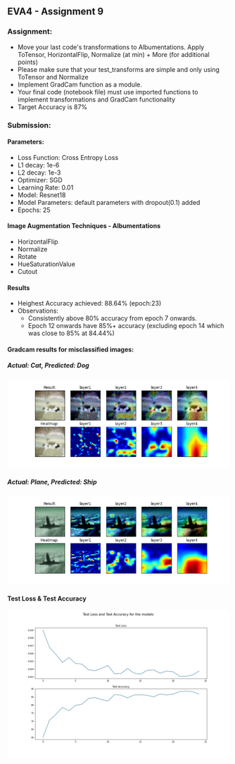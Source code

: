## EVA4 - Assignment 9

### Assignment: 

- Move your last code's transformations to Albumentations. Apply ToTensor, HorizontalFlip, Normalize (at min) + More (for additional points)
- Please make sure that your test_transforms are simple and only using ToTensor and Normalize
- Implement GradCam function as a module. 
- Your final code (notebook file) must use imported functions to implement transformations and GradCam functionality
- Target Accuracy is 87%

### Submission:

#### Parameters:
- Loss Function: Cross Entropy Loss
- L1 decay: 1e-6
- L2 decay: 1e-3
- Optimizer: SGD
- Learning Rate: 0.01
- Model: Resnet18
- Model Parameters: default parameters with dropout(0.1) added
- Epochs: 25

#### Image Augmentation Techniques - Albumentations
- HorizontalFlip
- Normalize
- Rotate
- HueSaturationValue
- Cutout

#### Results
- Heighest Accuracy achieved: 88.64% (epoch:23)
- Observations:
  - Consistently above 80% accuracy from epoch 7 onwards.
  - Epoch 12 onwards have 85%+ accuracy (excluding epoch 14 which was close to 85% at 84.44%)

#### Gradcam results for misclassified images:

##### Actual: Cat, Predicted: Dog
<img src="https://github.com/aswa09/EVA-4/blob/master/S9/gradcam_incorrect_0_dog.png">

##### Actual: Plane, Predicted: Ship
<img src="https://github.com/aswa09/EVA-4/blob/master/S9/gradcam_incorrect_1_ship.png">

#### Test Loss & Test Accuracy
<img src="https://github.com/aswa09/EVA-4/blob/master/S9/acc_vs_loss.jpg">
